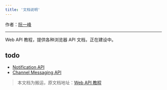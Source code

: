 ```yaml
---
title: '文档说明'
---
```


作者：[阮一峰](http://www.ruanyifeng.com/home.html)

******

<DocsLogo title="Web API" size="35" />

Web API 教程，提供各种浏览器 API 文档，正在建设中。

<h2>todo</h2>

- [Notification API](https://developer.mozilla.org/en-US/docs/Web/API/Notification/Notification) 
- [Channel Messaging API](https://developer.mozilla.org/en-US/docs/Web/API/Channel_Messaging_API) 

> 本文档为搬运，原文档地址：[Web API 教程](https://wangdoc.com/webapi)